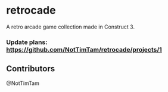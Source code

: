 # retrocade
A retro arcade game collection made in Construct 3.

### Update plans: https://github.com/NotTimTam/retrocade/projects/1

Contributors
----

@NotTimTam
